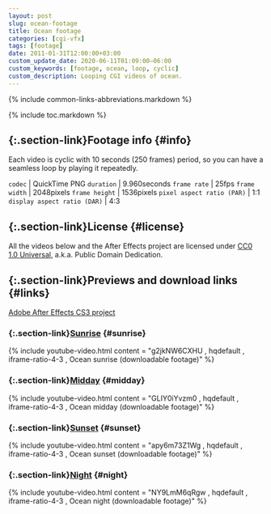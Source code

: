 ```yaml
---
layout: post
slug: ocean-footage
title: Ocean footage
categories: [cgi-vfx]
tags: [footage]
date: 2011-01-31T12:00:00+03:00
custom_update_date: 2020-06-11T01:09:00−06:00
custom_keywords: [footage, ocean, loop, cyclic]
custom_description: Looping CGI videos of ocean.
---
```

{% include common-links-abbreviations.markdown %}

{% include toc.markdown %}

## [](#info){:.section-link}Footage info {#info}
Each video is cyclic with 10 seconds (250 frames) period, so you can have a seamless loop by playing it repeatedly.

`codec` | QuickTime PNG
`duration` | 9.960seconds
`frame rate` | 25fps
`frame width` | 2048pixels
`frame height` | 1536pixels
`pixel aspect ratio (PAR)` | 1:1
`display aspect ratio (DAR)` | 4:3

## [](#license){:.section-link}License {#license}
All the videos below and the After Effects project are licensed under [CC0 1.0 Universal](https://creativecommons.org/publicdomain/zero/1.0/),
a.k.a. Public Domain Dedication.

## [](#links){:.section-link}Previews and download links {#links}
[Adobe After Effects CS3 project](https://docs.google.com/leaf?id=0B_4a-5REfZ5jNWYwMjI0ZGUtOTM5MS00Yzg2LWExNjItNDU2Yzg0ZGQ3OGRk&hl=en)

### [](#sunrise){:.section-link}[Sunrise](https://docs.google.com/leaf?id=0B_4a-5REfZ5jNGNjYmJhNjMtNzZiOC00ZGM4LTgxM2ItOGU5NzM1OTg2MWIw&sort=name&layout=list&num=50) {#sunrise}
{% include youtube-video.html content = "g2jkNW6CXHU , hqdefault , iframe-ratio-4-3 , Ocean sunrise (downloadable footage)" %}

### [](#midday){:.section-link}[Midday](https://docs.google.com/leaf?id=0B_4a-5REfZ5jODI2M2UxM2YtNmJkNy00NDc3LThlNWMtMzQzOTdhYjk4NDFk&sort=name&layout=list&num=50) {#midday}
{% include youtube-video.html content = "GLIY0iYvzm0 , hqdefault , iframe-ratio-4-3 , Ocean midday (downloadable footage)" %}

### [](#sunset){:.section-link}[Sunset](https://docs.google.com/leaf?id=0B_4a-5REfZ5jZDUwYzNkYzktMmI4Yi00NTkxLTk5ZGYtYTY1MzE5ODQ2NDdj&sort=name&layout=list&num=50) {#sunset}
{% include youtube-video.html content = "apy6m73Z1Wg , hqdefault , iframe-ratio-4-3 , Ocean sunset (downloadable footage)" %}

### [](#night){:.section-link}[Night](https://docs.google.com/leaf?id=0B_4a-5REfZ5jMzE3Y2JmYWItNmNmMy00OTY1LWIyYWEtODg5MWQ3ODI4NzEz&sort=name&layout=list&num=50) {#night}
{% include youtube-video.html content = "NY9LmM6qRgw , hqdefault , iframe-ratio-4-3 , Ocean night (downloadable footage)" %}
